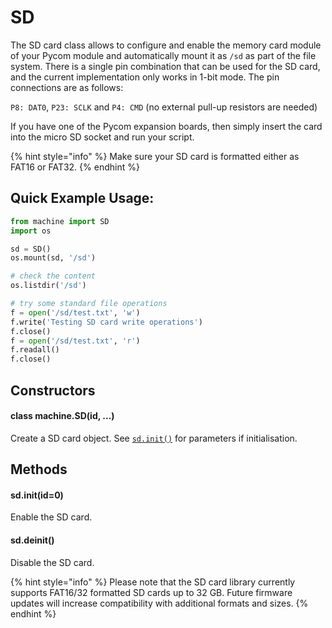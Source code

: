 # SD

The SD card class allows to configure and enable the memory card module of your Pycom module and automatically mount it as `/sd` as part of the file system. There is a single pin combination that can be used for the SD card, and the current implementation only works in 1-bit mode. The pin connections are as follows:

`P8: DAT0`, `P23: SCLK` and `P4: CMD` \(no external pull-up resistors are needed\)

If you have one of the Pycom expansion boards, then simply insert the card into the micro SD socket and run your script.

{% hint style="info" %}
Make sure your SD card is formatted either as FAT16 or FAT32.
{% endhint %}

## Quick Example Usage:

```python
from machine import SD
import os

sd = SD()
os.mount(sd, '/sd')

# check the content
os.listdir('/sd')

# try some standard file operations
f = open('/sd/test.txt', 'w')
f.write('Testing SD card write operations')
f.close()
f = open('/sd/test.txt', 'r')
f.readall()
f.close()
```

## Constructors

#### class machine.SD\(id, ...\)

Create a SD card object. See [`sd.init()`](sd.md#sd-init-id-0) for parameters if initialisation.

## Methods

#### sd.init\(id=0\)

Enable the SD card.

#### sd.deinit\(\)

Disable the SD card.

{% hint style="info" %}
Please note that the SD card library currently supports FAT16/32 formatted SD cards up to 32 GB. Future firmware updates will increase compatibility with additional formats and sizes.
{% endhint %}


